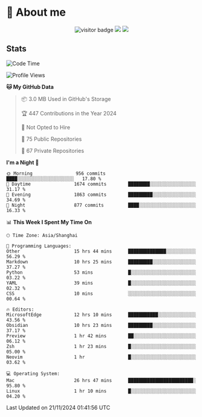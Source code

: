 <!-- ![](https://youpai.roccoshi.top/img/20200804214216.png) -->

# 🧐 About me
 
<p align="center">
<img src="https://visitor-badge.laobi.icu/badge?page_id=Lincest.Lincest&title=hits" alt="visitor badge"/>
<a href="mailto:imroccoshi@gmail.com"><img src="https://img.shields.io/badge/gmail-imroccoshi%40gmail.com-red"></a>
<a href="https://blog.roccoshi.top"><img src="https://img.shields.io/badge/blog-roccoshi-green"></a>
</p>

## Stats

<!--START_SECTION:waka-->
![Code Time](http://img.shields.io/badge/Code%20Time-1%2C699%20hrs%2040%20mins-blue)

![Profile Views](http://img.shields.io/badge/Profile%20Views-2-blue)

**🐱 My GitHub Data** 

> 📦 3.0 MB Used in GitHub's Storage 
 > 
> 🏆 447 Contributions in the Year 2024
 > 
> 🚫 Not Opted to Hire
 > 
> 📜 75 Public Repositories 
 > 
> 🔑 67 Private Repositories 
 > 
**I'm a Night 🦉** 

```text
🌞 Morning                956 commits         ████░░░░░░░░░░░░░░░░░░░░░   17.80 % 
🌆 Daytime                1674 commits        ████████░░░░░░░░░░░░░░░░░   31.17 % 
🌃 Evening                1863 commits        █████████░░░░░░░░░░░░░░░░   34.69 % 
🌙 Night                  877 commits         ████░░░░░░░░░░░░░░░░░░░░░   16.33 % 
```


📊 **This Week I Spent My Time On** 

```text
🕑︎ Time Zone: Asia/Shanghai

💬 Programming Languages: 
Other                    15 hrs 44 mins      ██████████████░░░░░░░░░░░   56.29 % 
Markdown                 10 hrs 25 mins      █████████░░░░░░░░░░░░░░░░   37.27 % 
Python                   53 mins             █░░░░░░░░░░░░░░░░░░░░░░░░   03.22 % 
YAML                     39 mins             █░░░░░░░░░░░░░░░░░░░░░░░░   02.32 % 
CSS                      10 mins             ░░░░░░░░░░░░░░░░░░░░░░░░░   00.64 % 

🔥 Editors: 
MicrosoftEdge            12 hrs 10 mins      ███████████░░░░░░░░░░░░░░   43.56 % 
Obsidian                 10 hrs 23 mins      █████████░░░░░░░░░░░░░░░░   37.17 % 
Preview                  1 hr 42 mins        ██░░░░░░░░░░░░░░░░░░░░░░░   06.12 % 
Zsh                      1 hr 23 mins        █░░░░░░░░░░░░░░░░░░░░░░░░   05.00 % 
Neovim                   1 hr                █░░░░░░░░░░░░░░░░░░░░░░░░   03.62 % 

💻 Operating System: 
Mac                      26 hrs 47 mins      ████████████████████████░   95.80 % 
Linux                    1 hr 10 mins        █░░░░░░░░░░░░░░░░░░░░░░░░   04.20 % 
```


 Last Updated on 21/11/2024 01:41:56 UTC
<!--END_SECTION:waka-->


